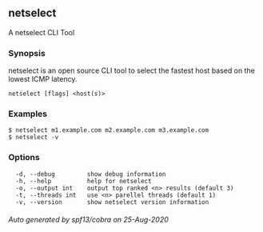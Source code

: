 ## netselect

A netselect CLI Tool

### Synopsis

netselect is an open source CLI tool to select the fastest host based on the lowest ICMP latency.

```
netselect [flags] <host(s)>
```

### Examples

```
$ netselect m1.example.com m2.example.com m3.example.com
$ netselect -v

```

### Options

```
  -d, --debug         show debug information
  -h, --help          help for netselect
  -o, --output int    output top ranked <n> results (default 3)
  -t, --threads int   use <n> parellel threads (default 1)
  -v, --version       show netselect version information
```

###### Auto generated by spf13/cobra on 25-Aug-2020
